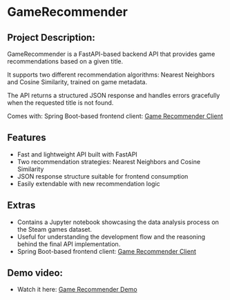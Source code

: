 # GameRecommender

## Project Description:

GameRecommender is a FastAPI-based backend API that provides game recommendations based on a given title.

It supports two different recommendation algorithms: Nearest Neighbors and Cosine Similarity, trained on game metadata.

The API returns a structured JSON response and handles errors gracefully when the requested title is not found.

Comes with: Spring Boot-based frontend client: [Game Recommender Client](https://github.com/BejenaruIoanMatei/GameRecommenderClient)

## Features

- Fast and lightweight API built with FastAPI
- Two recommendation strategies: Nearest Neighbors and Cosine Similarity
- JSON response structure suitable for frontend consumption
- Easily extendable with new recommendation logic

## Extras
- Contains a Jupyter notebook showcasing the data analysis process on the Steam games dataset.
- Useful for understanding the development flow and the reasoning behind the final API implementation.
- Spring Boot-based frontend client: [Game Recommender Client](https://github.com/BejenaruIoanMatei/GameRecommenderClient)

## Demo video:
- Watch it here: [Game Recommender Demo](https://drive.google.com/file/d/1jvwo-_ilcqu_GGUpUPCf7o2Ma6GJd1AI/view?usp=sharing)
